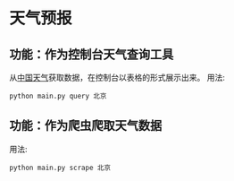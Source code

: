 # 天气预报

## 功能：作为控制台天气查询工具
从[中国天气]('http://www.weather.com.cn/')获取数据，在控制台以表格的形式展示出来。
用法:
```
python main.py query 北京
```

## 功能：作为爬虫爬取天气数据
用法:
```
python main.py scrape 北京
```
